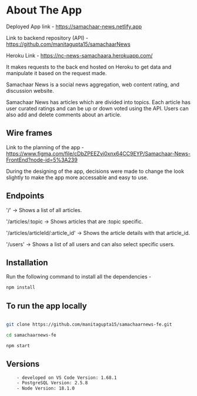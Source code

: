 # About The App

Deployed App link - https://samachaar-news.netlify.app

Link to backend repository (API) - https://github.com/manitagupta15/samachaarNews

Heroku Link - https://nc-news-samachaara.herokuapp.com/

It makes requests to the back end hosted on Heroku to get data and manipulate it based on the request made.

Samachaar News is a social news aggregation, web content rating, and discussion website.

Samachaar News has articles which are divided into topics. Each article has user curated ratings and can be up or down voted using the API. Users can also add and delete comments about an article.

## Wire frames

Link to the planning of the app - https://www.figma.com/file/cDbZPEEZvi0xnx64CC9EYP/Samachaar-News-FrontEnd?node-id=5%3A239

During the designing of the app, decisions were made to change the look slightly to make the app more accessable and easy to use.

## Endpoints

'/' -> Shows a list of all articles.

'/articles/:topic -> Shows articles that are :topic specific.

'/articles/articleId/:article_id' -> Shows the article details with that article_id.

'/users' -> Shows a list of all users and can also select specific users.

## Installation

Run the following command to install all the dependencies -

```bash
npm install
```

## To run the app locally

```bash

git clone https://github.com/manitagupta15/samachaarnews-fe.git

cd samachaarnews-fe

npm start
```

## Versions

```bash
    - developed on VS Code Version: 1.68.1
    - PostgreSQL Version: 2.5.8
    - Node Version: 18.1.0
```
